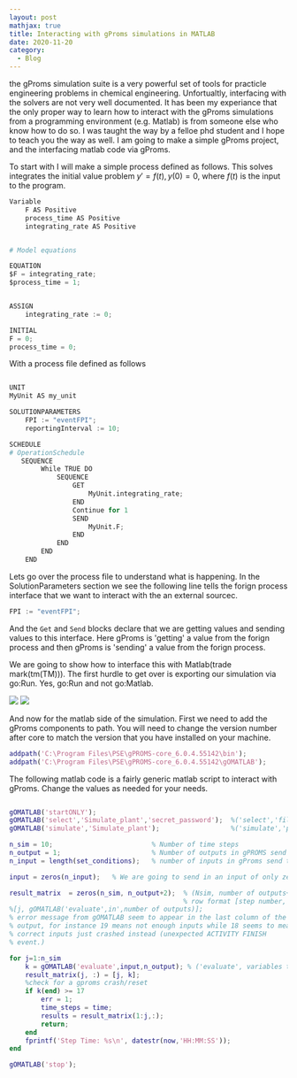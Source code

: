 ```yaml
---
layout: post
mathjax: true
title: Interacting with gProms simulations in MATLAB
date: 2020-11-20
category:
  - Blog
---
```


the gProms simulation suite is a very powerful set of tools for practicle engineering problems in chemical engineering. Unfortualtly, interfacing with the solvers are not very well documented. It has been my experiance that the only proper way to learn how to interact with the gProms simulations from a programming environment (e.g. Matlab) is from someone else who know how to do so. I was taught the way by a felloe phd student and I hope to teach you the way as well. I am going to make a simple gProms project, and the interfacing matlab code via gProms. 

To start with I will make a simple process defined as follows. This solves integrates the initial value problem $y'=f(t), y(0)=0$, where $f(t)$ is the input to the program.

```python
Variable
    F AS Positive
    process_time AS Positive
    integrating_rate AS Positive


# Model equations

EQUATION
$F = integrating_rate;
$process_time = 1;


ASSIGN
    integrating_rate := 0;

INITIAL
F = 0;
process_time = 0;
```
With a process file defined as follows

```python

UNIT
MyUnit AS my_unit

SOLUTIONPARAMETERS
    FPI := "eventFPI";
    reportingInterval := 10;

SCHEDULE
# OperationSchedule
   SEQUENCE
        While TRUE DO
            SEQUENCE
                GET
                    MyUnit.integrating_rate;
                END
                Continue for 1
                SEND
                    MyUnit.F;
                END
            END
        END
    END
```

Lets go over the process file to understand what is happening. In the SolutionParameters section we see the following line tells the forign process interface that we want to interact with the an external sourcec.
```python
FPI := "eventFPI";
```
And the ``Get`` and ``Send`` blocks declare that we are getting values and sending values to this interface. Here gProms is 'getting' a value from the forign process and then gProms is 'sending' a value from the forign process. 

We are going to show how to interface this with Matlab(trade mark(tm(TM))). The first hurdle to get over is exporting our simulation via go:Run. Yes, go:Run and not go:Matlab.

![](/assets/imgs/Example.png)
![](/assets/imgs/Example_2.png)

And now for the matlab side of the simulation. First we need to add the gProms components to path. You will need to change the version number after core to match the version that you have installed on your machine. 

```matlab
addpath('C:\Program Files\PSE\gPROMS-core_6.0.4.55142\bin');
addpath('C:\Program Files\PSE\gPROMS-core_6.0.4.55142\gOMATLAB');
```

The following matlab code is a fairly generic matlab script to interact with gProms. Change the values as needed for your needs.

```matlab

gOMATLAB('startONLY');
gOMATLAB('select','Simulate_plant','secret_password');  %('select','file_name','encryption_password')
gOMATLAB('simulate','Simulate_plant');                  %('simulate','process_name')

n_sim = 10;                         % Number of time steps
n_output = 1;                       % Number of outputs in gPROMS send task
n_input = length(set_conditions);   % number of inputs in gProms send task

input = zeros(n_input);   % We are going to send in an input of only zeros

result_matrix  = zeros(n_sim, n_output+2);  % (Nsim, number of outputs+2) [outputs are the entities in gOMATLAB_send]
                                            % row format [step number, output values, gProms return code]
%[j, gOMATLAB('evaluate',in',number of outputs)];
% error message from gOMATLAB seem to appear in the last column of the
% output, for instance 19 means not enough inputs while 18 seems to mean
% correct inputs just crashed instead (unexpected ACTIVITY FINISH
% event.)

for j=1:n_sim
    k = gOMATLAB('evaluate',input,n_output); % ('evaluate', variables to gProms, number of variables to get from gProms )
    result_matrix(j, :) = [j, k]; 
    %check for a gproms crash/reset
    if k(end) >= 17
        err = 1;
        time_steps = time;
        results = result_matrix(1:j,:);
        return;
    end
    fprintf('Step Time: %s\n', datestr(now,'HH:MM:SS'));
end

gOMATLAB('stop');
```
